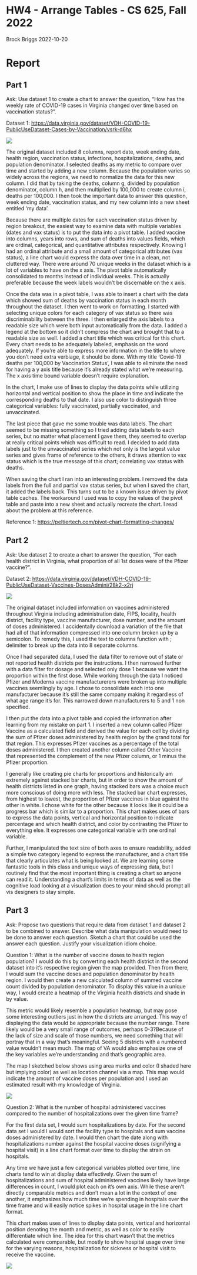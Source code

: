 HW4 - Arrange Tables - CS 625, Fall 2022
================
Brock Briggs
2022-10-20

# Report

## Part 1

Ask: Use dataset 1 to create a chart to answer the question, “How has
the weekly rate of COVID-19 cases in Virginia changed over time based on
vaccination status?”.

Dataset 1:
<https://data.virginia.gov/dataset/VDH-COVID-19-PublicUseDataset-Cases-by-Vaccination/vsrk-d6hx>

![](Part1.png)

The original dataset included 8 columns, report date, week ending date,
health region, vaccination status, infections, hospitalizations, deaths,
and population denominator. I selected deaths as my metric to compare
over time and started by adding a new column. Because the population
varies so widely across the regions, we need to normalize the data for
this new column. I did that by taking the deaths, column g, divided by
population denominator, column h, and then multiplied by 100,000 to
create column i, deaths per 100,000. I then took the important data to
answer this question, week ending date, vaccination status, and my new
column into a new sheet entitled ‘my data’.

Because there are multiple dates for each vaccination status driven by
region breakout, the easiest way to examine data with multiple variables
(dates and vax status) is to put the data into a pivot table. I added
vaccine into columns, years into rows, and sum of deaths into values
fields, which are ordinal, categorical, and quantitative attributes
respectively. Knowing I had an ordinal attribute and a small amount of
categorical attributes (vax status), a line chart would express the data
over time in a clean, not cluttered way. There were around 70 unique
weeks in the dataset which is a lot of variables to have on the x axis.
The pivot table automatically consolidated to months instead of
individual weeks. This is actually preferable because the week labels
wouldn’t be discernable on the x axis.

Once the data was in a pivot table, I was able to insert a chart with
the data which showed sum of deaths by vaccination status in each month
throughout the dataset. I then went to work on formatting. I started
with selecting unique colors for each category of vax status so there
was discriminability between the three. I then enlarged the axis labels
to a readable size which were both input automatically from the data. I
added a legend at the bottom so it didn’t compress the chart and brought
that to a readable size as well. I added a chart title which was
critical for this chart. Every chart needs to be adequately labeled,
emphasis on the word adequately. If you’re able to express more
information in the title to where you don’t need extra verbiage, it
should be done. With my title ‘Covid-19 deaths per 100,000 by
Vaccination Status’, I was able to eliminate the need for having a y
axis title because it’s already stated what we’re measuring. The x axis
time bound variable doesn’t require explanation.

In the chart, I make use of lines to display the data points while
utilizing horizontal and vertical position to show the place in time and
indicate the corresponding deaths to that date. I also use color to
distinguish three categorical variables: fully vaccinated, partially
vaccinated, and unvaccinated.

The last piece that gave me some trouble was data labels. The chart
seemed to be missing something so I tried adding data labels to each
series, but no matter what placement I gave them, they seemed to overlap
at really critical points which was difficult to read. I decided to add
data labels just to the unvaccinated series which not only is the
largest value series and gives frame of reference to the others, it
draws attention to vax status which is the true message of this chart;
correlating vax status with deaths.

When saving the chart I ran into an interesting problem. I removed the
data labels from the full and partial vax status series, but when I
saved the chart, it added the labels back. This turns out to be a known
issue driven by pivot table caches. The workaround I used was to copy
the values of the pivot table and paste into a new sheet and actually
recreate the chart. I read about the problem at this reference.

Reference 1: <https://peltiertech.com/pivot-chart-formatting-changes/>

## Part 2

Ask: Use dataset 2 to create a chart to answer the question, “For each
health district in Virginia, what proportion of all 1st doses were of
the Pfizer vaccine?”.

Dataset 2:
<https://data.virginia.gov/dataset/VDH-COVID-19-PublicUseDataset-Vaccines-DosesAdmini/28k2-x2rj>

![](Part2.png)

The original dataset included information on vaccines administered
throughout Virginia including administration date, FIPS, locality,
health district, facility type, vaccine manufacturer, dose number, and
the amount of doses administered. I accidentally download a variation of
the file that had all of that information compressed into one column
broken up by a semicolon. To remedy this, I used the text to columns
function with ; delimiter to break up the data into 8 separate columns.

Once I had separated data, I used the data filter to remove out of state
or not reported health districts per the instructions. I then narrowed
further with a data filter for dosage and selected only dose 1 because
we want the proportion within the first dose. While working through the
data I noticed Pfizer and Moderna vaccine manufacturerers were broken up
into multiple vaccines seemlingly by age. I chose to consolidate each
into one manufacturer because it’s still the same company making it
regardless of what age range it’s for. This narrowed down manufacturers
to 5 and 1 non specified.

I then put the data into a pivot table and copied the information after
learning from my mistake on part 1. I inserted a new column called
Pfizer Vaccine as a calculated field and derived the value for each cell
by dividing the sum of Pfizer doses administered by health region by the
grand total for that region. This expresses Pfizer vaccines as a
percentage of the total doses administered. I then created another
column called Other Vaccine that represented the complement of the new
Pfizer column, or 1 minus the Pfizer proportion.

I generally like creating pie charts for proportions and historically am
extremely against stacked bar charts, but in order to show the amount of
health districts listed in one graph, having stacked bars was a choice
much more conscious of doing more with less. The stacked bar chart
expresses, from highest to lowest, the proportion of Pfizer vaccines in
blue against the other in white. I chose white for the other because it
looks like it could be a progress bar which is similar to a proportion.
This chart makes uses of bars to express the data points, vertical and
horizontal position to indicate percentage and which health district,
and color by contrasting the Pfizer to everything else. It expresses one
categorical variable with one ordinal variable.

Further, I manipulated the text size of both axes to ensure readability,
added a simple two category legend to express the manufacturer, and a
chart title that clearly articulates what is being looked at. We are
learning some fantastic tools in this class and unique ways of
expressing data, but I routinely find that the most important thing is
creating a chart so anyone can read it. Understanding a chart’s limits
in terms of data as well as the cognitive load looking at a
visualization does to your mind should prompt all vis designers to stay
simple.

## Part 3

Ask: Propose two questions that require data from dataset 1 and dataset
2 to be combined to answer. Describe what data manipulation would need
to be done to answer each question. Sketch a chart that could be used
the answer each question. Justify your visualization idiom choice.

Question 1: What is the number of vaccine doses to health region
population? I would do this by converting each health district in the
second dataset into it’s respective region given the map provided. Then
from there, I would sum the vaccine doses and population denominator by
health region. I would then create a new calculated column of summed
vaccine count divided by population denominator. To display this value
in a unique way, I would create a heatmap of the Virginia health
districts and shade in by value.

This metric would likely resemble a population heatmap, but may pose
some interesting outliers just in how the districts are arranged. This
way of displaying the data would be appropriate because the number
range. There likely would be a very small range of outcomes, perhaps
0-3?Because of the lack of size and scale of those numbers, we need
something that will portray that in a way that’s meaningful. Seeing 5
districts with a numbered value wouldn’t mean much. The map of VA would
also emphasize one of the key variables we’re understanding and that’s
geographic area.

The map I sketched below shows using area marks and color (I shaded here
but implying color) as well as location channel via a map. This map
would indicate the amount of vaccine doses per population and I used an
estimated result with my knowledge of Virginia.

![](Part3.2.jpeg)

Question 2: What is the number of hospital administered vaccines
compared to the number of hospitalizations over the given time frame?

For the first data set, I would sum hospitalizations by date. For the
second data set I would I would sort the facility type to hospitals and
sum vaccine doses administered by date. I would then chart the date
along with hospitalizations number against the hospital vaccine doses
(signifying a hospital visit) in a line chart format over time to
display the strain on hospitals.

Any time we have just a few categorical variables plotted over time,
line charts tend to win at display data effectively. Given the sum of
hospitalizations and sum of hospital administered vaccines likely have
large differences in count, I would plot each on it’s own axis. While
these aren’t directly comparable metrics and don’t mean a lot in the
context of one another, it emphasizes how much time we’re spending in
hospitals over the time frame and will easily notice spikes in hospital
usage in the line chart format.

This chart makes uses of lines to display data points, vertical and
horizontal position denoting the month and metric, as well as color to
easily differentiate which line. The idea for this chart wasn’t that the
metrics calculated were comparable, but mostly to show hospital usage
over time for the varying reasons, hospitalization for sickness or
hospital visit to receive the vaccine.

![](Part3.1.jpeg)
